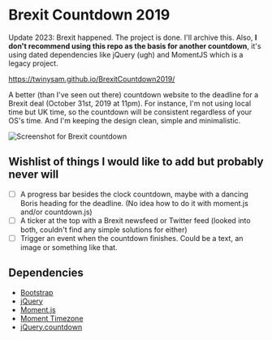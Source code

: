 # Brexit Countdown 2019

Update 2023: Brexit happened. The project is done. I'll archive this. Also, **I don't recommend using this repo as the basis for another countdown**, it's using dated dependencies like jQuery (ugh) and MomentJS which is a legacy project.

 https://twinysam.github.io/BrexitCountdown2019/

A better (than I've seen out there) countdown website to the deadline for a Brexit deal (October 31st, 2019 at 11pm). For instance, I'm not using local time but UK time, so the countdown will be consistent regardless of your OS's time. And I'm keeping the design clean, simple and minimalistic.

![Screenshot for Brexit countdown](https://repository-images.githubusercontent.com/201351412/92626a80-da46-11e9-8b25-22b2a532d419)

## Wishlist of things I would like to add but probably never will

- [ ] A progress bar besides the clock countdown, maybe with a dancing Boris heading for the deadline. (No idea how to do it with moment.js and/or countdown.js)
- [ ] A ticker at the top with a Brexit newsfeed or Twitter feed (looked into both, couldn't find any simple solutions for either)
- [ ] Trigger an event when the countdown finishes. Could be a text, an image or something like that.

 ## Dependencies

 - [Bootstrap](https://github.com/twbs/bootstrap)
 - [jQuery](https://github.com/jquery/jquery)
 - [Moment.js](https://github.com/moment/moment)
 - [Moment Timezone](https://github.com/moment/moment-timezone)
 - [jQuery.countdown](https://github.com/hilios/jQuery.countdown)

